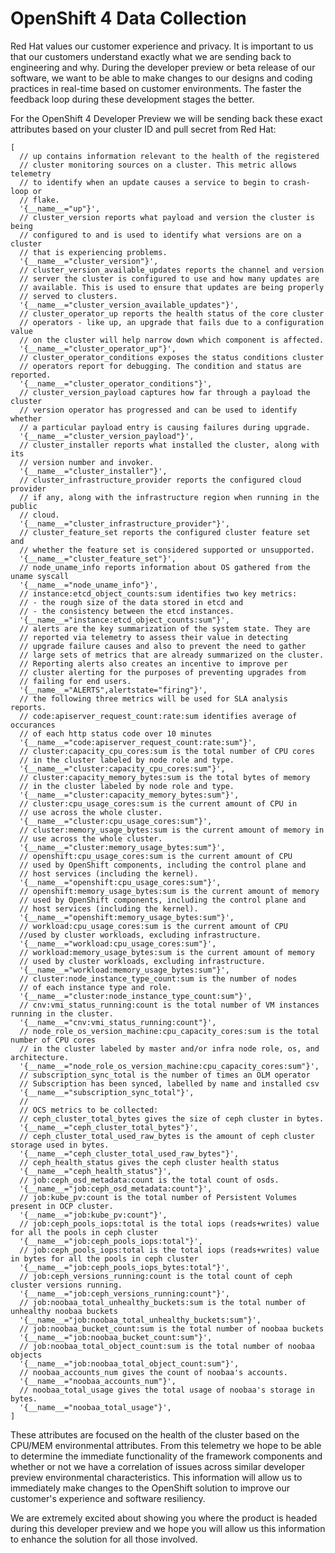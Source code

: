 # OpenShift 4 Data Collection

Red Hat values our customer experience and privacy. It is important to us that our customers understand exactly what we are sending back to engineering and why. During the developer preview or beta release of our software, we want to be able to make changes to our designs and coding practices in real-time based on customer environments. The faster the feedback loop during these development stages the better. 

For the OpenShift 4 Developer Preview we will be sending back these exact attributes based on your cluster ID and pull secret from Red Hat:

[embedmd]:# (../metrics.json jsonnet)
```jsonnet
[
  // up contains information relevant to the health of the registered
  // cluster monitoring sources on a cluster. This metric allows telemetry
  // to identify when an update causes a service to begin to crash-loop or
  // flake.
  '{__name__="up"}',
  // cluster_version reports what payload and version the cluster is being
  // configured to and is used to identify what versions are on a cluster
  // that is experiencing problems.
  '{__name__="cluster_version"}',
  // cluster_version_available_updates reports the channel and version
  // server the cluster is configured to use and how many updates are
  // available. This is used to ensure that updates are being properly
  // served to clusters.
  '{__name__="cluster_version_available_updates"}',
  // cluster_operator_up reports the health status of the core cluster
  // operators - like up, an upgrade that fails due to a configuration value
  // on the cluster will help narrow down which component is affected.
  '{__name__="cluster_operator_up"}',
  // cluster_operator_conditions exposes the status conditions cluster
  // operators report for debugging. The condition and status are reported.
  '{__name__="cluster_operator_conditions"}',
  // cluster_version_payload captures how far through a payload the cluster
  // version operator has progressed and can be used to identify whether
  // a particular payload entry is causing failures during upgrade.
  '{__name__="cluster_version_payload"}',
  // cluster_installer reports what installed the cluster, along with its
  // version number and invoker.
  '{__name__="cluster_installer"}',
  // cluster_infrastructure_provider reports the configured cloud provider
  // if any, along with the infrastructure region when running in the public
  // cloud.
  '{__name__="cluster_infrastructure_provider"}',
  // cluster_feature_set reports the configured cluster feature set and
  // whether the feature set is considered supported or unsupported.
  '{__name__="cluster_feature_set"}',
  // node_uname_info reports information about OS gathered from the uname syscall
  '{__name__="node_uname_info"}',
  // instance:etcd_object_counts:sum identifies two key metrics:
  // - the rough size of the data stored in etcd and
  // - the consistency between the etcd instances.
  '{__name__="instance:etcd_object_counts:sum"}',
  // alerts are the key summarization of the system state. They are
  // reported via telemetry to assess their value in detecting
  // upgrade failure causes and also to prevent the need to gather
  // large sets of metrics that are already summarized on the cluster.
  // Reporting alerts also creates an incentive to improve per
  // cluster alerting for the purposes of preventing upgrades from
  // failing for end users.
  '{__name__="ALERTS",alertstate="firing"}',
  // the following three metrics will be used for SLA analysis reports.
  // code:apiserver_request_count:rate:sum identifies average of occurances
  // of each http status code over 10 minutes
  '{__name__="code:apiserver_request_count:rate:sum"}',
  // cluster:capacity_cpu_cores:sum is the total number of CPU cores
  // in the cluster labeled by node role and type.
  '{__name__="cluster:capacity_cpu_cores:sum"}',
  // cluster:capacity_memory_bytes:sum is the total bytes of memory
  // in the cluster labeled by node role and type.
  '{__name__="cluster:capacity_memory_bytes:sum"}',
  // cluster:cpu_usage_cores:sum is the current amount of CPU in
  // use across the whole cluster.
  '{__name__="cluster:cpu_usage_cores:sum"}',
  // cluster:memory_usage_bytes:sum is the current amount of memory in
  // use across the whole cluster.
  '{__name__="cluster:memory_usage_bytes:sum"}',
  // openshift:cpu_usage_cores:sum is the current amount of CPU
  // used by OpenShift components, including the control plane and
  // host services (including the kernel).
  '{__name__="openshift:cpu_usage_cores:sum"}',
  // openshift:memory_usage_bytes:sum is the current amount of memory
  // used by OpenShift components, including the control plane and
  // host services (including the kernel).
  '{__name__="openshift:memory_usage_bytes:sum"}',
  // workload:cpu_usage_cores:sum is the current amount of CPU
  //used by cluster workloads, excluding infrastructure.
  '{__name__="workload:cpu_usage_cores:sum"}',
  // workload:memory_usage_bytes:sum is the current amount of memory
  // used by cluster workloads, excluding infrastructure.
  '{__name__="workload:memory_usage_bytes:sum"}',
  // cluster:node_instance_type_count:sum is the number of nodes
  // of each instance type and role.
  '{__name__="cluster:node_instance_type_count:sum"}',
  // cnv:vmi_status_running:count is the total number of VM instances running in the cluster.
  '{__name__="cnv:vmi_status_running:count"}',
  // node_role_os_version_machine:cpu_capacity_cores:sum is the total number of CPU cores
  // in the cluster labeled by master and/or infra node role, os, and architecture.
  '{__name__="node_role_os_version_machine:cpu_capacity_cores:sum"}',
  // subscription_sync_total is the number of times an OLM operator
  // Subscription has been synced, labelled by name and installed csv
  '{__name__="subscription_sync_total"}',
  //
  // OCS metrics to be collected:
  // ceph_cluster_total_bytes gives the size of ceph cluster in bytes.
  '{__name__="ceph_cluster_total_bytes"}',
  // ceph_cluster_total_used_raw_bytes is the amount of ceph cluster storage used in bytes.
  '{__name__="ceph_cluster_total_used_raw_bytes"}',
  // ceph_health_status gives the ceph cluster health status
  '{__name__="ceph_health_status"}',
  // job:ceph_osd_metadata:count is the total count of osds.
  '{__name__="job:ceph_osd_metadata:count"}',
  // job:kube_pv:count is the total number of Persistent Volumes present in OCP cluster.
  '{__name__="job:kube_pv:count"}',
  // job:ceph_pools_iops:total is the total iops (reads+writes) value for all the pools in ceph cluster
  '{__name__="job:ceph_pools_iops:total"}',
  // job:ceph_pools_iops:total is the total iops (reads+writes) value in bytes for all the pools in ceph cluster
  '{__name__="job:ceph_pools_iops_bytes:total"}',
  // job:ceph_versions_running:count is the total count of ceph cluster versions running.
  '{__name__="job:ceph_versions_running:count"}',
  // job:noobaa_total_unhealthy_buckets:sum is the total number of unhealthy noobaa buckets
  '{__name__="job:noobaa_total_unhealthy_buckets:sum"}',
  // job:noobaa_bucket_count:sum is the total number of noobaa buckets
  '{__name__="job:noobaa_bucket_count:sum"}',
  // job:noobaa_total_object_count:sum is the total number of noobaa objects
  '{__name__="job:noobaa_total_object_count:sum"}',
  // noobaa_accounts_num gives the count of noobaa's accounts.
  '{__name__="noobaa_accounts_num"}',
  // noobaa_total_usage gives the total usage of noobaa's storage in bytes.
  '{__name__="noobaa_total_usage"}',
]
```

These attributes are focused on the health of the cluster based on the CPU/MEM environmental attributes. From this telemetry we hope to be able to determine the immediate functionality of the framework components and whether or not we have a correlation of issues across similar developer preview environmental characteristics. This information will allow us to immediately make changes to the OpenShift solution to improve our customer's experience and software resiliency.

We are extremely excited about showing you where the product is headed during this developer preview and we hope you will allow us this information to enhance the solution for all those involved.
